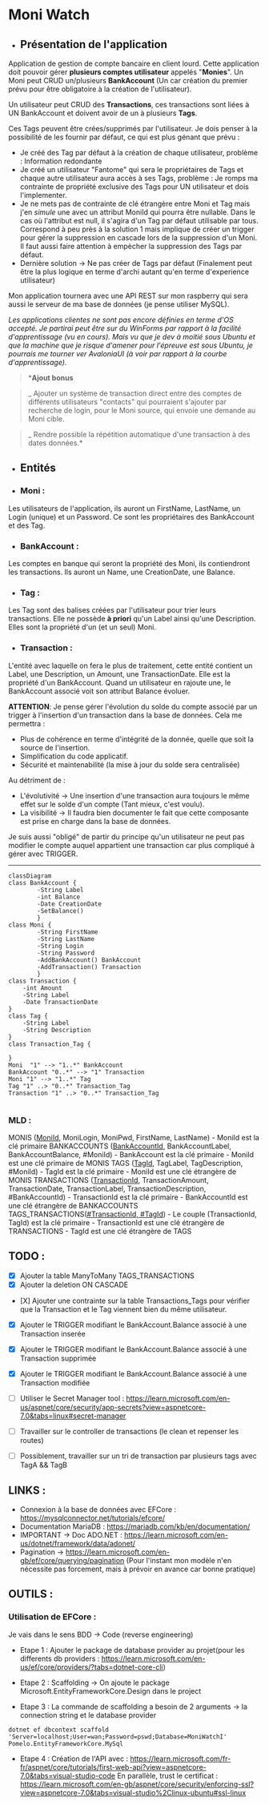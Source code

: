 # Moni Watch

  

-  ## Présentation de l'application

  

Application de gestion de compte bancaire en client lourd. Cette application doit pouvoir gérer **plusieurs comptes utilisateur** appelés "**Monies**". Un Moni peut CRUD un/plusieurs **BankAccount** (Un car création du premier prévu pour être obligatoire à la création de l'utilisateur).

Un utilisateur peut CRUD des **Transactions**, ces transactions sont liées à UN BankAccount et doivent avoir de un à plusieurs **Tags**.

Ces Tags peuvent être crées/supprimés par l'utilisateur. Je dois penser à la possibilité de les fournir par défaut, ce qui est plus génant que prévu :
- Je créé des Tag par défaut à la création de chaque utilisateur, problème : Information redondante
- Je créé un utilisateur "Fantome" qui sera le propriétaires de Tags et chaque autre utilisateur aura accès à ses Tags, problème : Je romps ma contrainte de propriété exclusive des Tags pour UN utilisateur et dois l'implementer.
- Je ne mets pas de contrainte de clé étrangère entre Moni et Tag mais j'en *simule* une avec un attribut MoniId qui pourra être nullable. Dans le cas où l'attribut est null, il s'agira d'un Tag par défaut utilisable par tous. Correspond à peu près à la solution 1 mais implique de créer un trigger pour gérer la suppression en cascade lors de la suppression d'un Moni. Il faut aussi faire attention à empècher la suppression des Tags par défaut. 
- Dernière solution -> Ne pas créer de Tags par défaut (Finalement peut être la plus logique en terme d'archi autant qu'en terme d'experience utilisateur)

Mon application tournera avec une API REST sur mon raspberry qui sera aussi le serveur de ma base de données (je pense utiliser MySQL).

*Les applications clientes ne sont pas encore définies en terme d'OS accepté. Je partirai peut être sur du WinForms par rapport à la facilité d'apprentissage (vu en cours). Mais vu que je dev à moitié sous Ubuntu et que la machine que je risque d'amener pour l'épreuve est sous Ubuntu, je pourrais me tourner ver AvaloniaUI (à voir par rapport à la courbe d'apprentissage).*

  

> ***Ajout bonus**

>_ Ajouter un système de transaction direct entre des comptes de différents utilisateurs "contacts" qui pourraient s'ajouter par recherche de login, pour le Moni source, qui envoie une demande au Moni cible.

>_ Rendre possible la répétition automatique d'une transaction à des dates données.*

  

-  ## Entités

-  ### Moni :

Les utilisateurs de l'application, ils auront un FirstName, LastName, un Login (unique) et un Password. Ce sont les propriétaires des BankAccount et des Tag.

-  ### BankAccount :

Les comptes en banque qui seront la propriété des Moni, ils contiendront les transactions. Ils auront un Name, une CreationDate, une Balance.

-  ### Tag :

Les Tag sont des balises créées par l'utilisateur pour trier leurs transactions. Elle ne possède **à priori** qu'un Label ainsi qu'une Description. Elles sont la propriété d'un (et un seul) Moni.

-  ### Transaction :

L'entité avec laquelle on fera le plus de traitement, cette entité contient un Label, une Description, un Amount, une TransactionDate. Elle est la propriété d'un BankAccount. Quand un utilisateur en rajoute une, le BankAccount associé voit son attribut Balance évoluer.

**ATTENTION**: Je pense gérer l'évolution du solde du compte associé par un trigger à l'insertion d'un transaction dans la base de données.
Cela me permettra :
- Plus de cohérence en terme d'intégrité de la donnée, quelle que soit la source de l'insertion.
- Simplification du code applicatif.
- Sécurité et maintenabilité (la mise à jour du solde sera centralisée)

Au détriment de :
- L'évolutivité -> Une insertion d'une transaction aura toujours le même effet sur le solde d'un compte (Tant mieux, c'est voulu).
- La visibilité -> Il faudra bien documenter le fait que cette composante est prise en charge dans la base de données.
	
Je suis aussi "obligé" de partir du principe qu'un utilisateur ne peut pas modifier le compte auquel appartient une transaction car plus compliqué à gérer avec TRIGGER.

----------------------------------------------


```mermaid
classDiagram
class BankAccount {
		-String Label
		-int Balance
		-Date CreationDate
		-SetBalance()
		}
class Moni {
		-String FirstName
		-String LastName
		-String Login
		-String Password
		-AddBankAccount() BankAccount
		-AddTransaction() Transaction
		}
class Transaction {
	-int Amount
	-String Label
	-Date TransactionDate	
}
class Tag {
	-String Label
	-String Description
}
class Transaction_Tag {
	
}
Moni  "1" --> "1..*" BankAccount
BankAccount "0..*" --> "1" Transaction
Moni "1" --> "1..*" Tag
Tag "1" ..> "0..*" Transaction_Tag
Transaction "1" ..> "0..*" Transaction_Tag
		
```

### MLD :
MONIS (<u>MoniId</u>, MoniLogin, MoniPwd, FirstName, LastName)
    - MoniId est la clé primaire
BANKACCOUNTS (<u>BankAccountId</u>, BankAccountLabel, BankAccountBalance, #MoniId)
    - BankAccount est la clé primaire
    - MoniId est une clé primaire de MONIS
TAGS (<u>TagId</u>, TagLabel, TagDescription, #MoniId)
    - TagId est la clé primaire
    - MoniId est une clé étrangère de MONIS
TRANSACTIONS (<u>TransactionId</u>, TransactionAmount, TransactionDate, TransactionLabel, TransactionDescription, #BankAccountId)
    - TransactionId est la clé primaire
    - BankAccountId est une clé étrangère de BANKACCOUNTS
TAGS_TRANSACTIONS(<u>#TransactionId, #TagId</u>)
    - Le couple (TransactionId, TagId) est la clé primaire
    - TransactionId est une clé étrangère de TRANSACTIONS
    - TagId est une clé étrangère de TAGS


## TODO :

- [X] Ajouter la table ManyToMany TAGS_TRANSACTIONS
- [X] Ajouter la deletion ON CASCADE
- [X] Ajouter une contrainte sur la table Transactions_Tags pour vérifier que la Transaction et le Tag viennent bien du même utilisateur.
- [X] Ajouter le TRIGGER modifiant le BankAccount.Balance associé à une Transaction inserée
- [X] Ajouter le TRIGGER modifiant le BankAccount.Balance associé à une Transaction supprimée 
- [X] Ajouter le TRIGGER modifiant le BankAccount.Balance associé à une Transaction modifiée 
- [ ] Utiliser le Secret Manager tool : https://learn.microsoft.com/en-us/aspnet/core/security/app-secrets?view=aspnetcore-7.0&tabs=linux#secret-manager
- [ ] Travailler sur le controller de transactions (le clean et repenser les routes)
- [ ] Possiblement, travailler sur un tri de transaction par plusieurs tags avec TagA && TagB


## LINKS :
- Connexion à la base de données avec EFCore : https://mysqlconnector.net/tutorials/efcore/
- Documentation MariaDB : https://mariadb.com/kb/en/documentation/
- IMPORTANT -> Doc ADO.NET : https://learn.microsoft.com/en-us/dotnet/framework/data/adonet/
- Pagination -> https://learn.microsoft.com/en-gb/ef/core/querying/pagination (Pour l'instant mon modèle n'en nécessite pas forcement, mais à prévoir en avance car bonne pratique)

## OUTILS :
### Utilisation de EFCore :
Je vais dans le sens BDD -> Code (reverse engineering)
- Etape 1 : Ajouter le package de database provider au projet(pour les differents db providers : https://learn.microsoft.com/en-us/ef/core/providers/?tabs=dotnet-core-cli)

- Etape 2 : Scaffolding -> On ajoute le package Microsoft.EntityFrameworkCore.Design dans le project

- Etape 3 : La commande de scaffolding a besoin de 2 arguments -> la connection string et le database provider

```dotnet ef dbcontext scaffold 'Server=localhost;User=wan;Password=pswd;Database=MoniWatchI' Pomelo.EntityFrameworkCore.MySql```

- Etape 4 : Création de l'API avec : https://learn.microsoft.com/fr-fr/aspnet/core/tutorials/first-web-api?view=aspnetcore-7.0&tabs=visual-studio-code
	En parallèle, trust le certificat : https://learn.microsoft.com/en-gb/aspnet/core/security/enforcing-ssl?view=aspnetcore-7.0&tabs=visual-studio%2Clinux-ubuntu#ssl-linux
